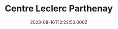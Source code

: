 ---
date: 2023-08-16T12:22:50.000Z
title: Centre Leclerc Parthenay
latitude: 46.64822522593562
longitude: -0.22279384015352482
url: http://www.e-leclerc.com
category: checkin
---